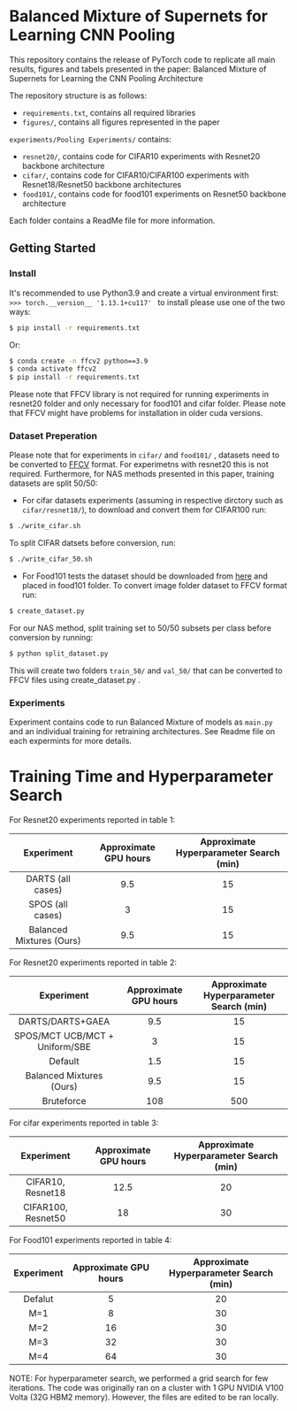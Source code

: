 # Balanced Mixture of Supernets for Learning CNN Pooling

This repository contains the release of PyTorch code to replicate all main results, figures and tabels presented in the paper: Balanced Mixture of Supernets for Learning the CNN Pooling Architecture

The repository structure is as follows:
  * `requirements.txt`, contains all required libraries
  * `figures/`, contains all figures represented in the paper 
  
`experiments/Pooling Experiments/` contains: 
  * `resnet20/`, contains code for CIFAR10 experiments with Resnet20 backbone architecture 
  * `cifar/`, contains code for CIFAR10/CIFAR100 experiments with Resnet18/Resnet50 backbone architectures
  * `food101/`, contains code for food101 experiments on Resnet50 backbone architecture 
  
Each folder contains a ReadMe file for more information.
  

## Getting Started
### Install
It's recommended to use Python3.9 and create a virtual environment first:
`>>> torch.__version__
'1.13.1+cu117'
`
to install please use one of the two ways:

   ```bash
   $ pip install -r requirements.txt
   ```
Or:
   ```bash
$ conda create -n ffcv2 python==3.9
$ conda activate ffcv2
$ pip install -r requirements.txt
   ```
   
Please note that FFCV library is not required for running experiments in resnet20 folder and only necessary for food101 and cifar folder. Please note that FFCV might have problems for installation in older cuda versions. 
 
### Dataset Preperation
Please note that for experiments in  `cifar/` and `food101/` , datasets need to be converted to [FFCV](https://ffcv.io/) format. For experimetns with resnet20 this is not required. Furthermore, for NAS methods presented in this paper, training datasets are split 50/50:

   * For cifar datasets experiments (assuming in respective dirctory such as `cifar/resnet18/`), to download and convert them for CIFAR100 run:

   ```bash
   $ ./write_cifar.sh
   ```
To split CIFAR datsets before conversion, run:

   ```bash
   $ ./write_cifar_50.sh
   ```
   * For Food101 tests the dataset should be downloaded from [here](https://data.vision.ee.ethz.ch/cvl/datasets_extra/food-101/) and placed in food101 folder. To convert image folder dataset to FFCV format run:

```bash
$ create_dataset.py
```

For our NAS method, split training set to 50/50 subsets per class before conversion by running: 

```bash
$ python split_dataset.py
```

This will create two folders `train_50/` and `val_50/` that can be converted to FFCV files using create_dataset.py .


### Experiments
Experiment contains code to run Balanced Mixture of models as ```main.py``` and an individual training for retraining architectures. See Readme file on each expermints for more details.

# Training Time and Hyperparameter Search


For Resnet20 experiments reported in table 1:

| Experiment | Approximate GPU hours    | Approximate Hyperparameter Search (min)    |
| :---:   | :---: | :---: |
| DARTS (all cases) | 9.5   |  15  |
| SPOS (all cases)  | 3   | 15   |
| Balanced Mixtures (Ours)  | 9.5   | 15   |

For Resnet20 experiments reported in table 2:

| Experiment | Approximate GPU hours    | Approximate Hyperparameter Search (min)    |
| :---:   | :---: | :---: |
| DARTS/DARTS+GAEA  | 9.5   |  15  |
| SPOS/MCT UCB/MCT + Uniform/SBE  | 3   | 15   |
| Default | 1.5   | 15   |
| Balanced Mixtures (Ours)  | 9.5   | 15   
| Bruteforce | 108   | 500   |

For cifar experiments reported in table 3:

| Experiment | Approximate GPU hours    | Approximate Hyperparameter Search (min)    |
| :---:   | :---: | :---: |
| CIFAR10, Resnet18  | 12.5   |  20  |
| CIFAR100, Resnet50  | 18   | 30   |

For Food101 experiments reported in table 4:

| Experiment | Approximate GPU hours    | Approximate Hyperparameter Search (min)    |
| :---:   | :---: | :---: |
| Defalut  | 5   |  20  |
| M=1  | 8   | 30   |
| M=2  | 16   | 30   |
| M=3  | 32   | 30   |
| M=4  | 64   | 30   |

NOTE: For hyperparameter search, we performed a grid search for few iterations. The code was originally ran on a cluster with 1 GPU NVIDIA V100 Volta (32G HBM2 memory). However, the files are edited to be ran locally.












